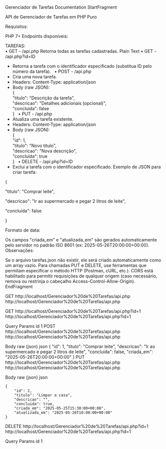 Gerenciador de Tarefas Documentation
StartFragment

API de Gerenciador de Tarefas em PHP Puro

Requisitos:

PHP 7+
Endpoints disponíveis:

TAREFAS:  
 • GET - /api.php
Retorna todas as tarefas cadastradas.
Plain Text
• GET - /api.php?id=ID
﻿
- Retorna a tarefa com o identificador especificado (substitua ID pelo número da tarefa).
﻿
﻿
• POST - /api.php
﻿
- Cria uma nova tarefa.
﻿
- Headers: Content-Type: application/json
﻿
- Body (raw JSON):  
﻿
    {  
﻿
    "titulo": "Descrição da tarefa",  
﻿
    "descricao": "Detalhes adicionais (opcional)",  
﻿
    "concluida": false  
﻿
    }
﻿
﻿
• PUT - /api.php
﻿
- Atualiza uma tarefa existente.
﻿
- Headers: Content-Type: application/json
﻿
- Body (raw JSON):  
﻿
    {  
﻿
    "id": 1,  
﻿
    "titulo": "Novo título",  
﻿
    "descricao": "Nova descrição",  
﻿
    "concluida": true  
﻿
    }
﻿
﻿
• DELETE - /api.php?id=ID
﻿
- Exclui a tarefa com o identificador especificado.
Exemplo de JSON para criar tarefa:  

{  

"titulo": "Comprar leite",  

"descricao": "Ir ao supermercado e pegar 2 litros de leite",  

"concluida": false  

}

Formato de data:

Os campos "criada_em" e "atualizada_em" são gerados automaticamente pelo servidor no padrão ISO 8601 (ex: 2025-05-26T20:00:00+00:00).
Observações:

Se o arquivo tarefas.json não existir, ele será criado automaticamente como um array vazio.
Para chamadas PUT e DELETE, use ferramentas que permitam especificar o método HTTP (Postman, cURL, etc.).
CORS está habilitado para permitir requisições de qualquer origem (caso necessário, remova ou restrinja o cabeçalho Access-Control-Allow-Origin).
EndFragment

GET
http://localhost/Gerenciador%20de%20Tarefas/api.php
http://localhost/Gerenciador%20de%20Tarefas/api.php
﻿

GET
http://localhost/Gerenciador%20de%20Tarefas/api.php?id=1
http://localhost/Gerenciador%20de%20Tarefas/api.php?id=1
﻿

Query Params
id
1
POST
http://localhost/Gerenciador%20de%20Tarefas/api.php
http://localhost/Gerenciador%20de%20Tarefas/api.php
﻿

Body
raw (json)
json
   {
        "id": 1,
        "titulo": "Comprar leite",
        "descricao": "Ir ao supermercado e pegar 2 litros de leite",
        "concluida": false,
        "criada_em": "2025-05-26T20:00:00+00:00"
    }
PUT
http://localhost/Gerenciador%20de%20Tarefas/api.php
http://localhost/Gerenciador%20de%20Tarefas/api.php
﻿

Body
raw (json)
json

    {
        "id": 2,
        "titulo": "Limpar a casa",
        "descricao": "",
        "concluida": true,
        "criada_em": "2025-05-25T15:30:00+00:00",
        "atualizada_em": "2025-05-26T10:00:00+00:00"
    }
    
DELETE
http://localhost/Gerenciador%20de%20Tarefas/api.php?id=1
http://localhost/Gerenciador%20de%20Tarefas/api.php?id=1
﻿

Query Params
id
1
